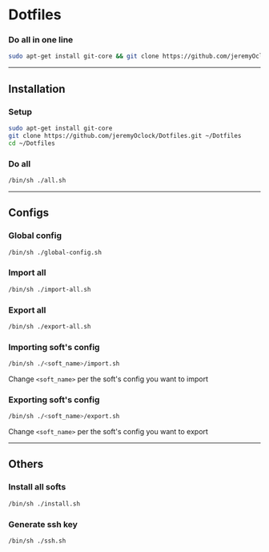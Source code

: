 # Dotfiles

### Do all in one line
```bash
sudo apt-get install git-core && git clone https://github.com/jeremyOclock/Dotfiles.git ~/Dotfiles && cd ~/Dotfiles && /bin/sh ./all.sh
```

---

## Installation

### Setup
```bash
sudo apt-get install git-core
git clone https://github.com/jeremyOclock/Dotfiles.git ~/Dotfiles
cd ~/Dotfiles
```

### Do all
```bash
/bin/sh ./all.sh
```

---

## Configs

### Global config
```bash
/bin/sh ./global-config.sh
```

### Import all
```bash
/bin/sh ./import-all.sh
```

### Export all
```bash
/bin/sh ./export-all.sh
```

### Importing soft's config
```bash
/bin/sh ./<soft_name>/import.sh
```
Change `<soft_name>` per the soft's config you want to import

### Exporting soft's config
```bash
/bin/sh ./<soft_name>/export.sh
```
Change `<soft_name>` per the soft's config you want to export

---

## Others

### Install all softs
```bash
/bin/sh ./install.sh
```

### Generate ssh key
```bash
/bin/sh ./ssh.sh
```
